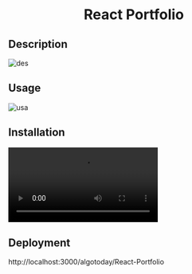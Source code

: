 <h1 align="center">React Portfolio</h1>



## Description
![des](https://user-images.githubusercontent.com/100335717/187322594-2377a695-6cf7-4b7a-b81b-f1fe0f2def58.png)



## Usage
![usa](https://user-images.githubusercontent.com/100335717/187323111-4d3751b6-3104-467a-bef5-f132078d27e8.png)




## Installation
![Install](https://user-images.githubusercontent.com/100335717/187322125-ea056926-40b6-485e-ac0b-8644e60e51a2.mov)



## Deployment
http://localhost:3000/algotoday/React-Portfolio


